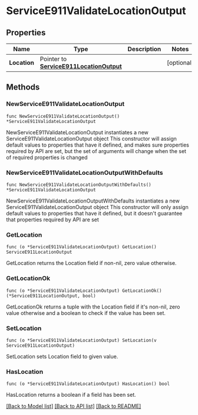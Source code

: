 # ServiceE911ValidateLocationOutput

## Properties

Name | Type | Description | Notes
------------ | ------------- | ------------- | -------------
**Location** | Pointer to [**ServiceE911LocationOutput**](ServiceE911LocationOutput.md) |  | [optional] 

## Methods

### NewServiceE911ValidateLocationOutput

`func NewServiceE911ValidateLocationOutput() *ServiceE911ValidateLocationOutput`

NewServiceE911ValidateLocationOutput instantiates a new ServiceE911ValidateLocationOutput object
This constructor will assign default values to properties that have it defined,
and makes sure properties required by API are set, but the set of arguments
will change when the set of required properties is changed

### NewServiceE911ValidateLocationOutputWithDefaults

`func NewServiceE911ValidateLocationOutputWithDefaults() *ServiceE911ValidateLocationOutput`

NewServiceE911ValidateLocationOutputWithDefaults instantiates a new ServiceE911ValidateLocationOutput object
This constructor will only assign default values to properties that have it defined,
but it doesn't guarantee that properties required by API are set

### GetLocation

`func (o *ServiceE911ValidateLocationOutput) GetLocation() ServiceE911LocationOutput`

GetLocation returns the Location field if non-nil, zero value otherwise.

### GetLocationOk

`func (o *ServiceE911ValidateLocationOutput) GetLocationOk() (*ServiceE911LocationOutput, bool)`

GetLocationOk returns a tuple with the Location field if it's non-nil, zero value otherwise
and a boolean to check if the value has been set.

### SetLocation

`func (o *ServiceE911ValidateLocationOutput) SetLocation(v ServiceE911LocationOutput)`

SetLocation sets Location field to given value.

### HasLocation

`func (o *ServiceE911ValidateLocationOutput) HasLocation() bool`

HasLocation returns a boolean if a field has been set.


[[Back to Model list]](../README.md#documentation-for-models) [[Back to API list]](../README.md#documentation-for-api-endpoints) [[Back to README]](../README.md)


